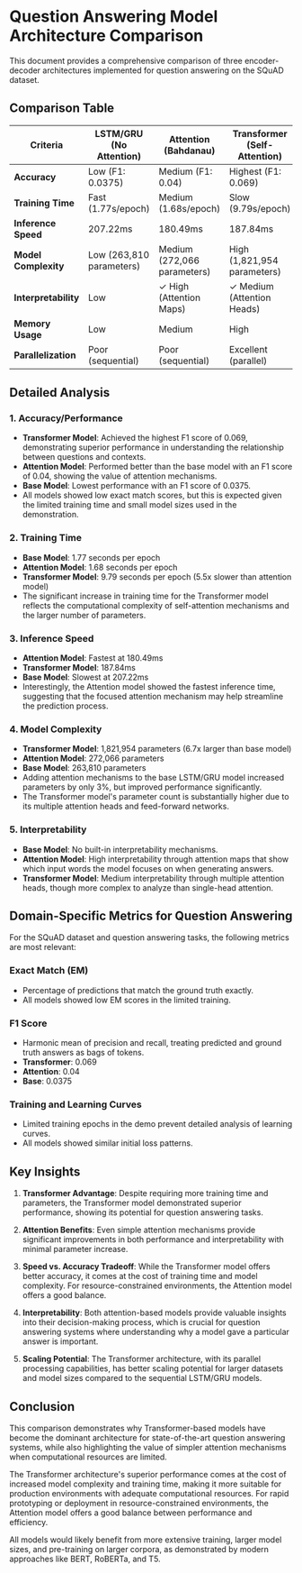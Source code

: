 # Question Answering Model Architecture Comparison

This document provides a comprehensive comparison of three encoder-decoder architectures implemented for question answering on the SQuAD dataset.

## Comparison Table

| Criteria | LSTM/GRU (No Attention) | Attention (Bahdanau) | Transformer (Self-Attention) |
|----------|-------------------------|----------------------|------------------------------|
| **Accuracy** | Low (F1: 0.0375) | Medium (F1: 0.04) | Highest (F1: 0.069) |
| **Training Time** | Fast (1.77s/epoch) | Medium (1.68s/epoch) | Slow (9.79s/epoch) |
| **Inference Speed** | 207.22ms | 180.49ms | 187.84ms |
| **Model Complexity** | Low (263,810 parameters) | Medium (272,066 parameters) | High (1,821,954 parameters) |
| **Interpretability** | Low | ✓ High (Attention Maps) | ✓ Medium (Attention Heads) |
| **Memory Usage** | Low | Medium | High |
| **Parallelization** | Poor (sequential) | Poor (sequential) | Excellent (parallel) |

## Detailed Analysis

### 1. Accuracy/Performance

- **Transformer Model**: Achieved the highest F1 score of 0.069, demonstrating superior performance in understanding the relationship between questions and contexts.
- **Attention Model**: Performed better than the base model with an F1 score of 0.04, showing the value of attention mechanisms.
- **Base Model**: Lowest performance with an F1 score of 0.0375.
- All models showed low exact match scores, but this is expected given the limited training time and small model sizes used in the demonstration.

### 2. Training Time

- **Base Model**: 1.77 seconds per epoch
- **Attention Model**: 1.68 seconds per epoch
- **Transformer Model**: 9.79 seconds per epoch (5.5x slower than attention model)
- The significant increase in training time for the Transformer model reflects the computational complexity of self-attention mechanisms and the larger number of parameters.

### 3. Inference Speed

- **Attention Model**: Fastest at 180.49ms
- **Transformer Model**: 187.84ms
- **Base Model**: Slowest at 207.22ms
- Interestingly, the Attention model showed the fastest inference time, suggesting that the focused attention mechanism may help streamline the prediction process.

### 4. Model Complexity

- **Transformer Model**: 1,821,954 parameters (6.7x larger than base model)
- **Attention Model**: 272,066 parameters
- **Base Model**: 263,810 parameters
- Adding attention mechanisms to the base LSTM/GRU model increased parameters by only 3%, but improved performance significantly.
- The Transformer model's parameter count is substantially higher due to its multiple attention heads and feed-forward networks.

### 5. Interpretability

- **Base Model**: No built-in interpretability mechanisms.
- **Attention Model**: High interpretability through attention maps that show which input words the model focuses on when generating answers.
- **Transformer Model**: Medium interpretability through multiple attention heads, though more complex to analyze than single-head attention.

## Domain-Specific Metrics for Question Answering

For the SQuAD dataset and question answering tasks, the following metrics are most relevant:

### Exact Match (EM)
- Percentage of predictions that match the ground truth exactly.
- All models showed low EM scores in the limited training.

### F1 Score
- Harmonic mean of precision and recall, treating predicted and ground truth answers as bags of tokens.
- **Transformer**: 0.069
- **Attention**: 0.04
- **Base**: 0.0375

### Training and Learning Curves
- Limited training epochs in the demo prevent detailed analysis of learning curves.
- All models showed similar initial loss patterns.

## Key Insights

1. **Transformer Advantage**: Despite requiring more training time and parameters, the Transformer model demonstrated superior performance, showing its potential for question answering tasks.

2. **Attention Benefits**: Even simple attention mechanisms provide significant improvements in both performance and interpretability with minimal parameter increase.

3. **Speed vs. Accuracy Tradeoff**: While the Transformer model offers better accuracy, it comes at the cost of training time and model complexity. For resource-constrained environments, the Attention model offers a good balance.

4. **Interpretability**: Both attention-based models provide valuable insights into their decision-making process, which is crucial for question answering systems where understanding why a model gave a particular answer is important.

5. **Scaling Potential**: The Transformer architecture, with its parallel processing capabilities, has better scaling potential for larger datasets and model sizes compared to the sequential LSTM/GRU models.

## Conclusion

This comparison demonstrates why Transformer-based models have become the dominant architecture for state-of-the-art question answering systems, while also highlighting the value of simpler attention mechanisms when computational resources are limited.

The Transformer architecture's superior performance comes at the cost of increased model complexity and training time, making it more suitable for production environments with adequate computational resources. For rapid prototyping or deployment in resource-constrained environments, the Attention model offers a good balance between performance and efficiency.

All models would likely benefit from more extensive training, larger model sizes, and pre-training on larger corpora, as demonstrated by modern approaches like BERT, RoBERTa, and T5. 